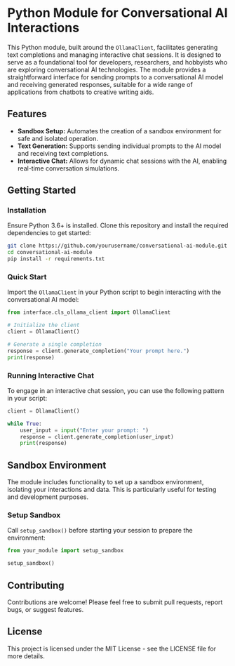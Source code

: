 
# Python Module for Conversational AI Interactions

This Python module, built around the `OllamaClient`, facilitates generating text completions and managing interactive chat sessions. It is designed to serve as a foundational tool for developers, researchers, and hobbyists who are exploring conversational AI technologies. The module provides a straightforward interface for sending prompts to a conversational AI model and receiving generated responses, suitable for a wide range of applications from chatbots to creative writing aids.

## Features

- **Sandbox Setup:** Automates the creation of a sandbox environment for safe and isolated operation.
- **Text Generation:** Supports sending individual prompts to the AI model and receiving text completions.
- **Interactive Chat:** Allows for dynamic chat sessions with the AI, enabling real-time conversation simulations.

## Getting Started

### Installation

Ensure Python 3.6+ is installed. Clone this repository and install the required dependencies to get started:

```bash
git clone https://github.com/yourusername/conversational-ai-module.git
cd conversational-ai-module
pip install -r requirements.txt
```

### Quick Start

Import the `OllamaClient` in your Python script to begin interacting with the conversational AI model:

```python
from interface.cls_ollama_client import OllamaClient

# Initialize the client
client = OllamaClient()

# Generate a single completion
response = client.generate_completion("Your prompt here.")
print(response)
```

### Running Interactive Chat

To engage in an interactive chat session, you can use the following pattern in your script:

```python
client = OllamaClient()

while True:
    user_input = input("Enter your prompt: ")
    response = client.generate_completion(user_input)
    print(response)
```

## Sandbox Environment

The module includes functionality to set up a sandbox environment, isolating your interactions and data. This is particularly useful for testing and development purposes.

### Setup Sandbox

Call `setup_sandbox()` before starting your session to prepare the environment:

```python
from your_module import setup_sandbox

setup_sandbox()
```

## Contributing

Contributions are welcome! Please feel free to submit pull requests, report bugs, or suggest features.

## License

This project is licensed under the MIT License - see the LICENSE file for more details.
